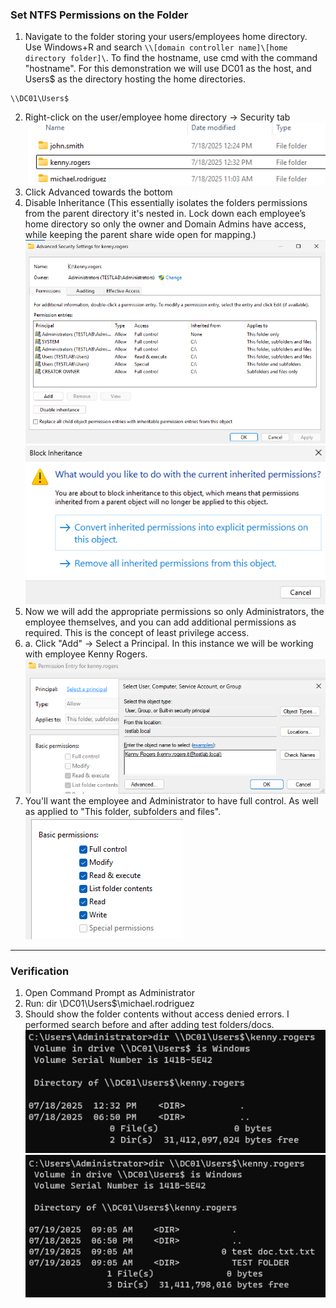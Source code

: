 ### Set NTFS Permissions on the Folder
1. Navigate to the folder storing your users/employees home directory. Use Windows+R and search `\\[domain controller name]\[home directory folder]\`. To find the hostname, use cmd with the command "hostname". For this demonstration we will use DC01 as the host, and Users$ as the directory hosting the home directories.
```
\\DC01\Users$
```
2. Right-click on the user/employee home directory → Security tab  
![users$ directory](https://github.com/nickbruggen90/LabsVol8021Q/blob/main/Project%201.1%3A%20Active%20Directory%20and%20Windows%2010%20Integration/Images2/Screenshot%202025-07-18%20123248.png)  
3. Click Advanced towards the bottom
4. Disable Inheritance (This essentially isolates the folders permissions from the parent directory it's nested in. Lock down each employee’s home directory so only the owner and Domain Admins have access, while keeping the parent share wide open for mapping.)
![disable inheritance](https://github.com/nickbruggen90/LabsVol8021Q/blob/main/Project%201.1%3A%20Active%20Directory%20and%20Windows%2010%20Integration/Images2/Screenshot%202025-07-18%20123330.png)  
![remove inheritance](https://github.com/nickbruggen90/LabsVol8021Q/blob/main/Project%201.1%3A%20Active%20Directory%20and%20Windows%2010%20Integration/Images2/Screenshot%202025-07-18%20123341.png)  
5. Now we will add the appropriate permissions so only Administrators, the employee themselves, and you can add additional permissions as required. This is the concept of least privilege access.
5. a. Click "Add" → Select a Principal. In this instance we will be working with employee Kenny Rogers.
![kenny rogers select](https://github.com/nickbruggen90/LabsVol8021Q/blob/main/Project%201.1%3A%20Active%20Directory%20and%20Windows%2010%20Integration/Images2/Screenshot%202025-07-18%20123421.png)  
6. You'll want the employee and Administrator to have full control. As well as applied to "This folder, subfolders and files".
![permissions panel](https://github.com/nickbruggen90/LabsVol8021Q/blob/main/Project%201.1%3A%20Active%20Directory%20and%20Windows%2010%20Integration/Images2/Screenshot%202025-07-18%20123436.png)  

---

### Verification
1. Open Command Prompt as Administrator
2. Run: dir \\DC01\Users$\michael.rodriguez
3. Should show the folder contents without access denied errors. I performed search before and after adding test folders/docs.  
![verification 1](https://github.com/nickbruggen90/LabsVol8021Q/blob/main/Project%201.1%3A%20Active%20Directory%20and%20Windows%2010%20Integration/Images2/Screenshot%202025-07-19%20090323.png)
![verification 2](https://github.com/nickbruggen90/LabsVol8021Q/blob/main/Project%201.1%3A%20Active%20Directory%20and%20Windows%2010%20Integration/Images2/Screenshot%202025-07-19%20090619.png)

